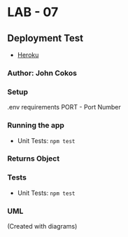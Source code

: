 # LAB - 07

## Deployment Test

- [Heroku](https://dftjr-bearer-auth.herokuapp.com/)

### Author: John Cokos

### Setup
.env requirements
PORT - Port Number
### Running the app

- Unit Tests: <code>npm test</code>

### Returns Object

### Tests

- Unit Tests: <code>npm test</code>

### UML
(Created with diagrams)
